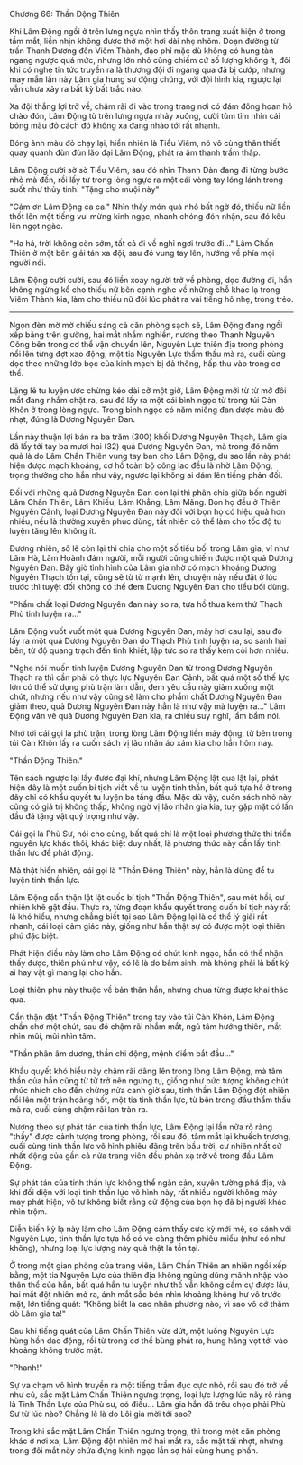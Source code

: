 




Chương 66: Thần Động Thiên


Khi Lâm Động ngồi ở trên lưng ngựa nhìn thấy thôn trang xuất hiện ở trong tầm mắt, liền nhịn không được thở một hơi dài nhẹ nhõm. Đoạn đường từ trấn Thanh Dương đến Viêm Thành, đạo phỉ mặc dù không có hung tàn ngang ngược quá mức, nhưng lớn nhỏ cũng chiếm cứ số lượng không ít, đôi khi có nghe tin tức truyền ra là thương đội đi ngang qua đã bị cướp, nhưng may mắn lần này Lâm gia hưng sư động chúng, với đội hình kia, ngược lại vẫn chưa xảy ra bất kỳ bất trắc nào.

Xa đội thắng lợi trở về, chậm rãi đi vào trong trang nơi có đám đông hoan hô chào đón, Lâm Động từ trên lưng ngựa nhảy xuống, cười tủm tỉm nhìn cái bóng màu đỏ cách đó không xa đang nhào tới rất nhanh.

Bóng ảnh màu đỏ chạy lại, hiển nhiên là Tiểu Viêm, nó vô cùng thân thiết quay quanh đùn đùn lão đại Lâm Động, phát ra âm thanh trầm thấp.

Lâm Động cười sờ sờ Tiểu Viêm, sau đó nhìn Thanh Đàn đang đi từng bước nhỏ mà đến, rồi lấy từ trong lòng ngực ra một cái vòng tay lóng lánh trong suốt như thủy tinh: "Tặng cho muội này"

"Cảm ơn Lâm Động ca ca." Nhìn thấy món quà nhỏ bất ngờ đó, thiếu nữ liền thốt lên một tiếng vui mừng kinh ngạc, nhanh chóng đón nhận, sau đó kêu lên ngọt ngào.

"Ha hả, trời không còn sớm, tất cả đi về nghỉ ngơi trước đi..." Lâm Chấn Thiên ở một bên giải tán xa đội, sau đó vung tay lên, hướng về phía mọi người nói.

Lâm Động cười cười, sau đó liền xoay người trở về phòng, dọc đường đi, hắn không ngừng kể cho thiếu nữ bên cạnh nghe về những chỗ khác lạ trong Viêm Thành kia, làm cho thiếu nữ đôi lúc phát ra vài tiếng hô nhẹ, trong trẻo.

***

Ngọn đèn mờ mờ chiếu sáng cả căn phòng sạch sẽ, Lâm Động đang ngồi xếp bằng trên giường, hai mắt nhắm nghiền, nương theo Thanh Nguyên Công bên trong cơ thể vận chuyển lên, Nguyên Lực thiên địa trong phòng nổi lên từng đợt xao động, một tia Nguyên Lực thẩm thấu mà ra, cuối cùng dọc theo những lớp bọc của kinh mạch bị đả thông, hấp thu vào trong cơ thể.

Lặng lẽ tu luyện ước chừng kéo dài cỡ một giờ, Lâm Động mới từ từ mở đôi mắt đang nhắm chặt ra, sau đó lấy ra một cái bình ngọc từ trong túi Càn Khôn ở trong lòng ngực. Trong bình ngọc có năm miếng đan dược màu đỏ nhạt, đúng là Dương Nguyên Đan.

Lần này thuận lợi bán ra ba trăm (300) khối Dương Nguyên Thạch, Lâm gia đã lấy tới tay ba mươi hai (32) quả Dương Nguyên Đan, mà trong đó năm quả là do Lâm Chấn Thiên vung tay ban cho Lâm Động, dù sao lần này phát hiện được mạch khoáng, cơ hồ toàn bộ công lao đều là nhờ Lâm Động, trọng thưởng cho hắn như vậy, ngược lại không ai dám lên tiếng phản đối.

Đối với những quả Dương Nguyên Đan còn lại thì phân chia giữa bốn người Lâm Chấn Thiên, Lâm Khiếu, Lâm Khẳng, Lâm Mãng. Bọn họ đều ở Thiên Nguyên Cảnh, loại Dương Nguyên Đan này đối với bọn họ có hiệu quả hơn nhiều, nếu là thường xuyên phục dùng, tất nhiên có thể làm cho tốc độ tu luyện tăng lên không ít.

Đương nhiên, số lẽ còn lại thì chia cho một số tiểu bối trong Lâm gia, ví như Lâm Hà, Lâm Hoành đám người, mỗi người cũng chiếm được một quả Dương Nguyên Đan. Bây giờ tình hình của Lâm gia nhờ có mạch khoáng Dương Nguyên Thạch tồn tại, cũng sẽ từ từ mạnh lên, chuyện này nếu đặt ở lúc trước thì tuyệt đối không có thể đem Dương Nguyên Đan cho tiểu bối dùng.

"Phẩm chất loại Dương Nguyên đan này so ra, tựa hồ thua kém thứ Thạch Phù tinh luyện ra..."

Lâm Động vuốt vuốt một quả Dương Nguyên Đan, mày hơi cau lại, sau đó lấy ra một quả Dương Nguyên Đan do Thạch Phù tinh luyện ra, so sánh hai bên, từ độ quang trạch đến tinh khiết, lập tức so ra thấy kém cỏi hơn nhiều.

"Nghe nói muốn tinh luyện Dương Nguyên Đan từ trong Dương Nguyên Thạch ra thì cần phải có thực lực Nguyên Đan Cảnh, bất quá một số thế lực lớn có thể sử dụng phù trận làm dẫn, đem yêu cầu này giảm xuống một chút, nhưng nếu như vậy cũng sẽ làm cho phẩm chất Dương Nguyên Đan giảm theo, quả Dương Nguyên Đan này hẳn là như vậy mà luyện ra..." Lâm Động vân vê quả Dương Nguyên Đan kia, ra chiều suy nghĩ, lẩm bẩm nói.

Nhớ tới cái gọi là phù trận, trong lòng Lâm Động liền máy động, từ bên trong túi Càn Khôn lấy ra cuốn sách vị lão nhân áo xám kia cho hắn hôm nay.

"Thần Động Thiên."

Tên sách ngược lại lấy được đại khí, nhưng Lâm Động lật qua lật lại, phát hiện đây là một cuốn bí tịch viết về tu luyện tinh thần, bất quá tựa hồ ở trong đây chỉ có khẩu quyết tu luyện ba tầng đầu. Mặc dù vậy, cuốn sách nhỏ này cũng có giá trị không thấp, không ngờ vị lão nhân gia kia, tuy gặp mặt có lần đầu đã tặng vật quý trọng như vậy.

Cái gọi là Phù Sư, nói cho cùng, bất quá chỉ là một loại phương thức thi triển nguyên lực khác thôi, khác biệt duy nhất, là phương thức này cần lấy tinh thần lực để phát động.

Mà thật hiển nhiên, cái gọi là "Thần Động Thiên" này, hẳn là dùng để tu luyện tinh thần lực.

Lâm Động cẩn thận lật lật cuốc bí tịch "Thần Động Thiên", sau một hồi, cư nhiên khẽ gật đầu. Thực ra, từng đoạn khẩu quyết trong cuốn bí tịch này rất là khó hiểu, nhưng chẳng biết tại sao Lâm Động lại là có thể lý giải rất nhanh, cái loại cảm giác này, giống như hắn thật sự có được một loại thiên phú đặc biệt.

Phát hiện điều này làm cho Lâm Động có chút kinh ngạc, hắn có thể nhận thấy được, thiên phú như vậy, có lẽ là do bẩm sinh, mà không phải là bất kỳ ai hay vật gì mang lại cho hắn.

Loại thiên phú này thuộc về bản thân hắn, nhưng chưa từng được khai thác qua.

Cẩn thận đặt "Thần Động Thiên" trong tay vào túi Càn Khôn, Lâm Động chần chờ một chút, sau đó chậm rãi nhắm mắt, ngũ tâm hướng thiên, mắt nhìn mũi, mũi nhìn tâm.

"Thần phân âm dương, thần chi động, mệnh điểm bắt đầu..."

Khẩu quyết khó hiểu này chậm rãi dâng lên trong lòng Lâm Động, mà tâm thần của hắn cũng từ từ trở nên ngưng tụ, giống như bức tượng không chút nhúc nhích cho đến chừng nửa canh giờ sau, tinh thần Lâm Động đột nhiên nổi lên một trận hoảng hốt, một tia tinh thần lực, từ bên trong đầu thẩm thấu mà ra, cuối cùng chậm rãi lan tràn ra.

Nương theo sự phát tán của tinh thần lực, Lâm Động lại lần nữa rõ ràng "thấy" được cảnh tượng trong phòng, rồi sau đó, tầm mắt lại khuếch trương, cuối cùng tinh thần lực vô hình phiêu đãng trên bầu trời, cư nhiên nhất cử nhất động của gần cả nửa trang viên đều phản xạ trở về trong đầu Lâm Động.

Sự phát tán của tinh thần lực không thể ngăn cản, xuyên tường phá địa, và khi đối diện với loại tinh thần lực vô hình này, rất nhiều người không mảy may phát hiện, vô tư không biết rằng cử động của bọn họ đã bị người khác nhìn trộm.

Diễn biến kỳ lạ này làm cho Lâm Động cảm thấy cực kỳ mới mẻ, so sánh với Nguyên Lực, tinh thần lực tựa hồ có vẻ càng thêm phiêu miểu (như có như không), nhưng loại lực lượng này quả thật là tồn tại.

Ở trong một gian phòng của trang viên, Lâm Chấn Thiên an nhiên ngồi xếp bằng, một tia Nguyên Lực của thiên địa không ngừng dũng mãnh nhập vào thân thể của hắn, bất quá hắn tu luyện như thế vẫn không cầm cự được lâu, hai mắt đột nhiên mở ra, ánh mắt sắc bén nhìn khoảng không hư vô trước mặt, lớn tiếng quát: "Không biết là cao nhân phương nào, vì sao vô cớ thăm dò Lâm gia ta!"

Sau khi tiếng quát của Lâm Chấn Thiên vừa dứt, một luồng Nguyên Lực hùng hồn dao động, rồi từ trong cơ thể bùng phát ra, hung hăng vọt tới vào khoảng không trước mặt.

"Phanh!"

Sự va chạm vô hình truyền ra một tiếng trầm đục cực nhỏ, rồi sau đó trở về như cũ, sắc mặt Lâm Chấn Thiên ngưng trọng, loại lực lượng lúc nãy rõ ràng là Tinh Thần Lực của Phù sư, có điều... Lâm gia hắn đã trêu chọc phải Phù Sư từ lúc nào? Chẳng lẽ là do Lôi gia mời tới sao?

Trong khi sắc mặt Lâm Chấn Thiên ngưng trọng, thì trong một căn phòng khác ở nơi xa, Lâm Động đột nhiên mở hai mắt ra, sắc mặt tái nhợt, nhưng trong đôi mắt này chứa đựng kinh ngạc lẫn sợ hãi cùng hưng phấn.




